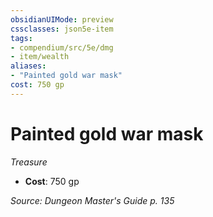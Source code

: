 ```yaml
---
obsidianUIMode: preview
cssclasses: json5e-item
tags:
- compendium/src/5e/dmg
- item/wealth
aliases: 
- "Painted gold war mask"
cost: 750 gp
---
```

# Painted gold war mask
*Treasure*  

- **Cost**: 750 gp

*Source: Dungeon Master's Guide p. 135*